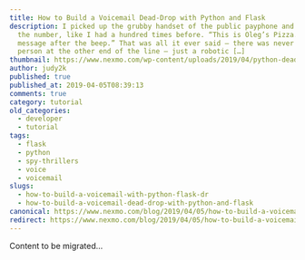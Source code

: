 ```yaml
---
title: How to Build a Voicemail Dead-Drop with Python and Flask
description: I picked up the grubby handset of the public payphone and dialled
  the number, like I had a hundred times before. “This is Oleg’s Pizza. Leave a
  message after the beep.” That was all it ever said – there was never a real
  person at the other end of the line – just a robotic […]
thumbnail: https://www.nexmo.com/wp-content/uploads/2019/04/python-dead-drop.png
author: judy2k
published: true
published_at: 2019-04-05T08:39:13
comments: true
category: tutorial
old_categories:
  - developer
  - tutorial
tags:
  - flask
  - python
  - spy-thrillers
  - voice
  - voicemail
slugs:
  - how-to-build-a-voicemail-with-python-flask-dr
  - how-to-build-a-voicemail-dead-drop-with-python-and-flask
canonical: https://www.nexmo.com/blog/2019/04/05/how-to-build-a-voicemail-with-python-flask-dr
redirect: https://www.nexmo.com/blog/2019/04/05/how-to-build-a-voicemail-with-python-flask-dr
---
```

Content to be migrated...